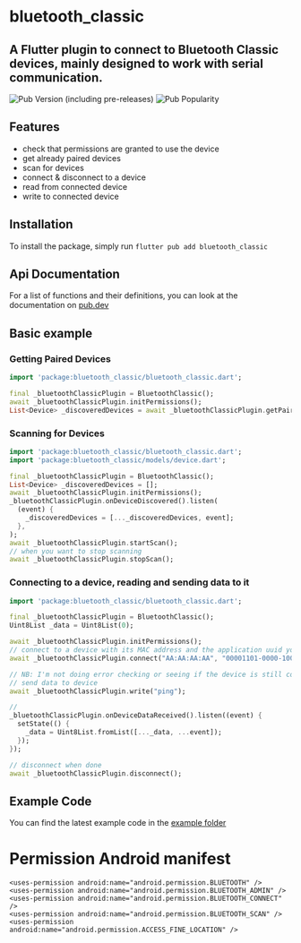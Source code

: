 # bluetooth_classic

## A Flutter plugin to connect to Bluetooth Classic devices, mainly designed to work with serial communication.

![Pub Version (including pre-releases)](https://img.shields.io/pub/v/bluetooth_classic)
![Pub Popularity](https://img.shields.io/pub/popularity/bluetooth_classic)

## Features

- check that permissions are granted to use the device
- get already paired devices
- scan for devices
- connect & disconnect to a device
- read from connected device
- write to connected device

## Installation

To install the package, simply run `flutter pub add bluetooth_classic`

## Api Documentation

For a list of functions and their definitions, you can look at the documentation on [pub.dev](https://pub.dev/packages/bluetooth_classic)

## Basic example

### Getting Paired Devices

```dart
import 'package:bluetooth_classic/bluetooth_classic.dart';

final _bluetoothClassicPlugin = BluetoothClassic();
await _bluetoothClassicPlugin.initPermissions();
List<Device> _discoveredDevices = await _bluetoothClassicPlugin.getPairedDevices();
```

### Scanning for Devices

```dart
import 'package:bluetooth_classic/bluetooth_classic.dart';
import 'package:bluetooth_classic/models/device.dart';

final _bluetoothClassicPlugin = BluetoothClassic();
List<Device> _discoveredDevices = [];
await _bluetoothClassicPlugin.initPermissions();
_bluetoothClassicPlugin.onDeviceDiscovered().listen(
  (event) {
    _discoveredDevices = [..._discoveredDevices, event];
  },
);
await _bluetoothClassicPlugin.startScan();
// when you want to stop scanning
await _bluetoothClassicPlugin.stopScan();

```

### Connecting to a device, reading and sending data to it

```dart
import 'package:bluetooth_classic/bluetooth_classic.dart';

final _bluetoothClassicPlugin = BluetoothClassic();
Uint8List _data = Uint8List(0);

await _bluetoothClassicPlugin.initPermissions();
// connect to a device with its MAC address and the application uuid you want to use (in this example, serial)
await _bluetoothClassicPlugin.connect("AA:AA:AA:AA", "00001101-0000-1000-8000-00805f9b34fb");

// NB: I'm not doing error checking or seeing if the device is still connected in this code, check the [example folder](/example/lib/main.dart) for a more thorough demonstration
// send data to device
await _bluetoothClassicPlugin.write("ping");

//
_bluetoothClassicPlugin.onDeviceDataReceived().listen((event) {
  setState(() {
    _data = Uint8List.fromList([..._data, ...event]);
  });
});

// disconnect when done
await _bluetoothClassicPlugin.disconnect();

```

## Example Code

You can find the latest example code in the [example folder](/example/lib/main.dart)

# Permission Android manifest

    <uses-permission android:name="android.permission.BLUETOOTH" />
    <uses-permission android:name="android.permission.BLUETOOTH_ADMIN" />
    <uses-permission android:name="android.permission.BLUETOOTH_CONNECT" />
    <uses-permission android:name="android.permission.BLUETOOTH_SCAN" />
    <uses-permission android:name="android.permission.ACCESS_FINE_LOCATION" />
